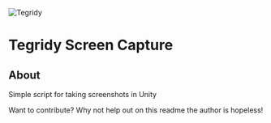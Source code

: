 ![Tegridy](./0.png)

# Tegridy Screen Capture
## About
Simple script for taking screenshots in Unity

Want to contribute? Why not help out on this readme the author is hopeless! 